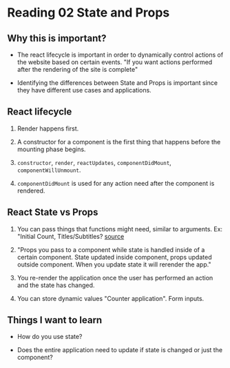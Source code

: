 # Reading 02 State and Props

## Why this is important?

- The react lifecycle is important in order to dynamically control actions of the website based on certain events.  "If you want actions performed after the rendering of the site is complete"

- Identifying the differences between State and Props is important since they have different use cases and applications.

## React lifecycle 

1. Render happens first.

2. A constructor for a component is the first thing that happens before the mounting phase begins.

3. `constructor`, `render`, `reactUpdates`, `componentDidMount`, `componentWillUnmount`.

4. `componentDidMount` is used for any action need after the component is rendered.

## React State vs Props

1. You can pass things that functions might need, similar to arguments. Ex: "Initial Count, Titles/Subtitles? [source](https://www.youtube.com/watch?v=IYvD9oBCuJI)

2. "Props you pass to a component while state is handled inside of a certain component. State updated inside component, props updated outside component. When you update state it will rerender the app."

3. You re-render the application once the user has performed an action and the state has changed. 

4. You can store dynamic values "Counter application".  Form inputs. 

## Things I want to learn

- How do you use state?

- Does the entire application need to update if state is changed or just the component?